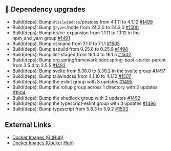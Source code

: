 ## 🔨 Dependency upgrades

- Build(deps): Bump `@tailwindcss`/postcss from 4.1.11 to 4.1.12 [#1499](https://github.com/urlaubsverwaltung/zeiterfassung/pull/1499)
- Build(deps): Bump `@types`/node from 24.2.0 to 24.3.0 [#1500](https://github.com/urlaubsverwaltung/zeiterfassung/pull/1500)
- Build(deps): Bump brace-expansion from 1.1.11 to 1.1.12 in the npm\_and\_yarn group [#1491](https://github.com/urlaubsverwaltung/zeiterfassung/pull/1491)
- Build(deps): Bump cssnano from 7.1.0 to 7.1.1 [#1505](https://github.com/urlaubsverwaltung/zeiterfassung/pull/1505)
- Build(deps): Bump esbuild from 0.25.8 to 0.25.9 [#1498](https://github.com/urlaubsverwaltung/zeiterfassung/pull/1498)
- Build(deps): Bump lint-staged from 16.1.4 to 16.1.5 [#1502](https://github.com/urlaubsverwaltung/zeiterfassung/pull/1502)
- Build(deps): Bump org.springframework.boot:spring-boot-starter-parent from 3.5.4 to 3.5.5 [#1493](https://github.com/urlaubsverwaltung/zeiterfassung/pull/1493)
- Build(deps): Bump svelte from 5.38.0 to 5.38.2 in the svelte group [#1497](https://github.com/urlaubsverwaltung/zeiterfassung/pull/1497)
- Build(deps): Bump tailwindcss from 4.1.10 to 4.1.12 [#1507](https://github.com/urlaubsverwaltung/zeiterfassung/pull/1507)
- Build(deps): Bump the eslint group with 3 updates [#1495](https://github.com/urlaubsverwaltung/zeiterfassung/pull/1495)
- Build(deps): Bump the rollup group across 1 directory with 2 updates [#1504](https://github.com/urlaubsverwaltung/zeiterfassung/pull/1504)
- Build(deps): Bump the shedlock group with 2 updates [#1492](https://github.com/urlaubsverwaltung/zeiterfassung/pull/1492)
- Build(deps): Bump the typescript-eslint group with 3 updates [#1496](https://github.com/urlaubsverwaltung/zeiterfassung/pull/1496)
- Build(deps): Bump typescript from 5.8.3 to 5.9.2 [#1503](https://github.com/urlaubsverwaltung/zeiterfassung/pull/1503)

## External Links

- [Docker Images (GitHub)](https://github.com/urlaubsverwaltung/zeiterfassung/pkgs/container/zeiterfassung%2Fzeiterfassung)
- [Docker Images (Docker Hub)](https://hub.docker.com/r/urlaubsverwaltung/zeiterfassung)
